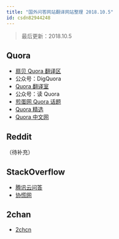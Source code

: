 ```yaml
---
title: "国外问答网站翻译网站整理 2018.10.5"
id: csdn82944248
---
```


> 最后更新：2018.10.5

## Quora

*   [扇贝 Quora 翻译区](https://www.shanbay.com/forum/quora/#p1)
*   公众号：DigQuora
*   [Quora 翻译室](https://site.douban.com/208953/)
*   公众号：读 Quora
*   [煎蛋网 Quora 话题](http://jandan.net/tag/Quora)
*   [Quora 精选](https://www.quoracn.com/)
*   [Quora 中文网](http://quora123.com/)

## Reddit

（待补充）

## StackOverflow

*   [腾讯云问答](https://cloud.tencent.com/developer/ask)
*   [协慌网](https://routinepanic.com/)

## 2chan

*   [2chcn](http://2chcn.com/)